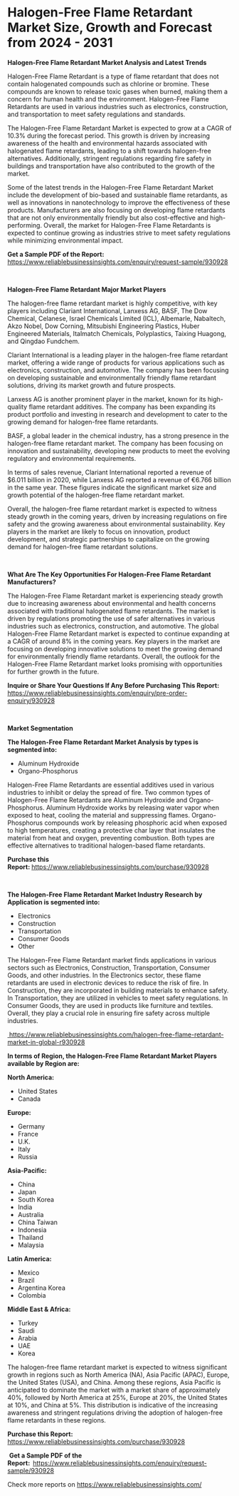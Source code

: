 <p><h1>Halogen-Free Flame Retardant Market Size, Growth and Forecast from 2024 - 2031</h1></p><p><strong>Halogen-Free Flame Retardant Market Analysis and Latest Trends</strong></p>
<p><p>Halogen-Free Flame Retardant is a type of flame retardant that does not contain halogenated compounds such as chlorine or bromine. These compounds are known to release toxic gases when burned, making them a concern for human health and the environment. Halogen-Free Flame Retardants are used in various industries such as electronics, construction, and transportation to meet safety regulations and standards.</p><p>The Halogen-Free Flame Retardant Market is expected to grow at a CAGR of 10.3% during the forecast period. This growth is driven by increasing awareness of the health and environmental hazards associated with halogenated flame retardants, leading to a shift towards halogen-free alternatives. Additionally, stringent regulations regarding fire safety in buildings and transportation have also contributed to the growth of the market.</p><p>Some of the latest trends in the Halogen-Free Flame Retardant Market include the development of bio-based and sustainable flame retardants, as well as innovations in nanotechnology to improve the effectiveness of these products. Manufacturers are also focusing on developing flame retardants that are not only environmentally friendly but also cost-effective and high-performing. Overall, the market for Halogen-Free Flame Retardants is expected to continue growing as industries strive to meet safety regulations while minimizing environmental impact.</p></p>
<p><strong>Get a Sample PDF of the Report:&nbsp;</strong> <a href="https://www.reliablebusinessinsights.com/enquiry/request-sample/930928">https://www.reliablebusinessinsights.com/enquiry/request-sample/930928</a></p>
<p>&nbsp;</p>
<p><strong>Halogen-Free Flame Retardant Major Market Players</strong></p>
<p><p>The halogen-free flame retardant market is highly competitive, with key players including Clariant International, Lanxess AG, BASF, The Dow Chemical, Celanese, Israel Chemicals Limited (ICL), Albemarle, Nabaltech, Akzo Nobel, Dow Corning, Mitsubishi Engineering Plastics, Huber Engineered Materials, Italmatch Chemicals, Polyplastics, Taixing Huagong, and Qingdao Fundchem.</p><p>Clariant International is a leading player in the halogen-free flame retardant market, offering a wide range of products for various applications such as electronics, construction, and automotive. The company has been focusing on developing sustainable and environmentally friendly flame retardant solutions, driving its market growth and future prospects.</p><p>Lanxess AG is another prominent player in the market, known for its high-quality flame retardant additives. The company has been expanding its product portfolio and investing in research and development to cater to the growing demand for halogen-free flame retardants.</p><p>BASF, a global leader in the chemical industry, has a strong presence in the halogen-free flame retardant market. The company has been focusing on innovation and sustainability, developing new products to meet the evolving regulatory and environmental requirements.</p><p>In terms of sales revenue, Clariant International reported a revenue of $6.011 billion in 2020, while Lanxess AG reported a revenue of €6.766 billion in the same year. These figures indicate the significant market size and growth potential of the halogen-free flame retardant market.</p><p>Overall, the halogen-free flame retardant market is expected to witness steady growth in the coming years, driven by increasing regulations on fire safety and the growing awareness about environmental sustainability. Key players in the market are likely to focus on innovation, product development, and strategic partnerships to capitalize on the growing demand for halogen-free flame retardant solutions.</p></p>
<p>&nbsp;</p>
<p><strong>What Are The Key Opportunities For Halogen-Free Flame Retardant Manufacturers?</strong></p>
<p><p>The Halogen-Free Flame Retardant market is experiencing steady growth due to increasing awareness about environmental and health concerns associated with traditional halogenated flame retardants. The market is driven by regulations promoting the use of safer alternatives in various industries such as electronics, construction, and automotive. The global Halogen-Free Flame Retardant market is expected to continue expanding at a CAGR of around 8% in the coming years. Key players in the market are focusing on developing innovative solutions to meet the growing demand for environmentally friendly flame retardants. Overall, the outlook for the Halogen-Free Flame Retardant market looks promising with opportunities for further growth in the future.</p></p>
<p><strong>Inquire or Share Your Questions If Any Before Purchasing This Report:</strong> <a href="https://www.reliablebusinessinsights.com/enquiry/pre-order-enquiry/930928">https://www.reliablebusinessinsights.com/enquiry/pre-order-enquiry/930928</a></p>
<p>&nbsp;</p>
<p><strong>Market Segmentation</strong></p>
<p><strong>The Halogen-Free Flame Retardant Market Analysis by types is segmented into:</strong></p>
<p><ul><li>Aluminum Hydroxide</li><li>Organo-Phosphorus</li></ul></p>
<p><p>Halogen-Free Flame Retardants are essential additives used in various industries to inhibit or delay the spread of fire. Two common types of Halogen-Free Flame Retardants are Aluminum Hydroxide and Organo-Phosphorus. Aluminum Hydroxide works by releasing water vapor when exposed to heat, cooling the material and suppressing flames. Organo-Phosphorus compounds work by releasing phosphoric acid when exposed to high temperatures, creating a protective char layer that insulates the material from heat and oxygen, preventing combustion. Both types are effective alternatives to traditional halogen-based flame retardants.</p></p>
<p><strong>Purchase this Report:&nbsp;</strong><a href="https://www.reliablebusinessinsights.com/purchase/930928">https://www.reliablebusinessinsights.com/purchase/930928</a></p>
<p>&nbsp;</p>
<p><strong>The Halogen-Free Flame Retardant Market Industry Research by Application is segmented into:</strong></p>
<p><ul><li>Electronics</li><li>Construction</li><li>Transportation</li><li>Consumer Goods</li><li>Other</li></ul></p>
<p><p>The Halogen-Free Flame Retardant market finds applications in various sectors such as Electronics, Construction, Transportation, Consumer Goods, and other industries. In the Electronics sector, these flame retardants are used in electronic devices to reduce the risk of fire. In Construction, they are incorporated in building materials to enhance safety. In Transportation, they are utilized in vehicles to meet safety regulations. In Consumer Goods, they are used in products like furniture and textiles. Overall, they play a crucial role in ensuring fire safety across multiple industries.</p></p>
<p><a href="https://www.reliablebusinessinsights.com/halogen-free-flame-retardant-market-in-global-r930928">&nbsp;https://www.reliablebusinessinsights.com/halogen-free-flame-retardant-market-in-global-r930928</a></p>
<p><strong>In terms of Region, the Halogen-Free Flame Retardant Market Players available by Region are:</strong></p>
<p>
    <p> <strong> North America: </strong>
        <ul>
            <li>United States</li>
            <li>Canada</li>
        </ul>
        </p> 
    <p> <strong> Europe: </strong>
        <ul>
            <li>Germany</li>
            <li>France</li>
            <li>U.K.</li>
            <li>Italy</li>
            <li>Russia</li>
        </ul>
        </p> 
    <p> <strong> Asia-Pacific: </strong>
        <ul>
            <li>China</li>
            <li>Japan</li>
            <li>South Korea</li>
            <li>India</li>
            <li>Australia</li>
            <li>China Taiwan</li>
            <li>Indonesia</li>
            <li>Thailand</li>
            <li>Malaysia</li>
        </ul>
        </p> 
    <p> <strong> Latin America: </strong>
        <ul>
            <li>Mexico</li>
            <li>Brazil</li>
            <li>Argentina Korea</li>
            <li>Colombia</li>
        </ul>
        </p> 
    <p> <strong> Middle East & Africa: </strong>
        <ul>
            <li>Turkey</li>
            <li>Saudi</li>
            <li>Arabia</li>
            <li>UAE</li>
            <li>Korea</li>
        </ul>
    </p>
    </p>
<p><p>The halogen-free flame retardant market is expected to witness significant growth in regions such as North America (NA), Asia Pacific (APAC), Europe, the United States (USA), and China. Among these regions, Asia Pacific is anticipated to dominate the market with a market share of approximately 40%, followed by North America at 25%, Europe at 20%, the United States at 10%, and China at 5%. This distribution is indicative of the increasing awareness and stringent regulations driving the adoption of halogen-free flame retardants in these regions.</p></p>
<p><strong>Purchase this Report: </strong><a href="https://www.reliablebusinessinsights.com/purchase/930928">https://www.reliablebusinessinsights.com/purchase/930928</a></p>
<p>&nbsp;<strong>Get a Sample PDF of the Report:&nbsp;&nbsp;</strong><a href="https://www.reliablebusinessinsights.com/enquiry/request-sample/930928">https://www.reliablebusinessinsights.com/enquiry/request-sample/930928</a></p>
<p><strong></strong></p>
<p>Check more reports on <a href="https://www.reliablebusinessinsights.com/">https://www.reliablebusinessinsights.com/</a></p>